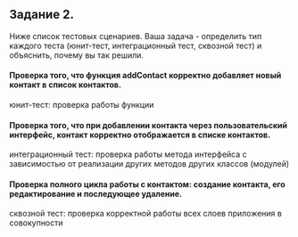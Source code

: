 ## Задание 2. 

Ниже список тестовых сценариев. Ваша задача - определить тип каждого теста (юнит-тест, интеграционный тест, сквозной 
тест) и объяснить, почему вы так решили.

#### Проверка того, что функция addContact корректно добавляет новый контакт в список контактов.
юнит-тест: проверка работы функции
#### Проверка того, что при добавлении контакта через пользовательский интерфейс, контакт корректно отображается в списке контактов.
интеграционный тест: проверка работы метода интерфейса с зависимостью от реализации других методов других классов (модулей) 
#### Проверка полного цикла работы с контактом: создание контакта, его редактирование и последующее удаление.
сквозной тест: проверка корректной работы всех слоев приложения в совокупности